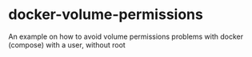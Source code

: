 # docker-volume-permissions
An example on how to avoid volume permissions problems with docker (compose) with a user, without root
